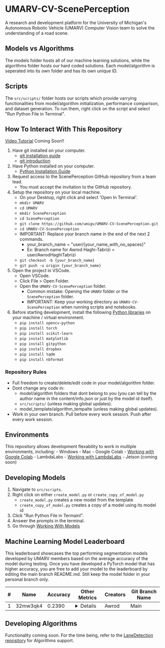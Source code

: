 # UMARV-CV-ScenePerception

A research and development platform for the University of Michigan's Autonomous Robotic Vehicle (UMARV) Computer Vision team to solve the understanding of a road scene.

## Models vs Algorithms

The models folder hosts all of our machine learning solutions, while the algorithms folder hosts our hard coded solutions. Each model/algorithm is seperated into its own folder and has its own unique ID.

## Scripts

The `src/scripts/` folder hosts our scripts which provide varrying functionalities from model/algorithm initialization, performance comparison, and dataset generation. To run them, right click on the script and select "Run Python File in Terminal".

## How To Interact With This Repository

[Video Tutorial](https://youtube.com) Coming Soon!!<!-- TODO Create video and add link -->

1. Have git installed on your computer.
    - [git installation guide](https://git-scm.com/downloads)
    - [git introduction](https://www.w3schools.com/git/git_intro.asp?remote=github)
2. Have Python installed on your computer.
    - [Python Installation Guide](https://wiki.python.org/moin/BeginnersGuide/Download)
3. Request access to the ScenePerception GitHub repository from a team lead.
    - You must accept the invitation to the GitHub repository.
4. Setup the repository on your local machine.
    - On your Desktop, right click and select 'Open In Terminal'.
    - ```mkdir UMARV```
    - ```cd UMARV```
    - ```mkdir ScenePerception```
    - ```cd ScenePerception```
    - ```git clone https://github.com/umigv/UMARV-CV-ScenePerception.git```
    - ```cd UMARV-CV-ScenePerception```
    - IMPORTANT: Replace your branch name in the end of the next 2 commands.
        - your_branch_name = "user/{your_name_with_no_spaces}"
        - Ex: Branch name for Awrod Haghi-Tabrizi = user/AwrodHaghiTabrizi
    - ```git checkout -b {your_branch_name}```
    - ```git push -u origin {your_branch_name}```
5. Open the project in VSCode.
    - Open VSCode.
    - Click File > Open Folder.
    - Open the `UMARV-CV-ScenePerception` folder.
        - Common mistake: Opening the `UMARV` folder or the `ScenePerception` folder.
        - IMPORTANT: Keep your working directory as `UMARV-CV-ScenePerception` when running scripts and notebooks.
6. Before starting development, install the following [Python libraries](https://github.com/umigv/UMARV-CV-ScenePerception/blob/main/docs/requirements.md) on your machine / virtual environment.
    - ```pip install opencv-python```
    - ```pip install torch```
    - ```pip install scikit-learn```
    - ```pip install matplotlib```
    - ```pip install gitpython```
    - ```pip install dropbox```
    - ```pip install tqdm```
    - ```pip install nbformat```

### Repository Rules

- Full freedom to create/delete/edit code in your model/algorithm folder.
- Dont change any code in:
    - model/algorithm folders that dont belong to you (you can tell by the author name in the content/info.json or just by the model id itself).
    - `src/scripts/` (unless making global updates).
    - model_template/algorithm_tempalte (unless making global updates).
- Work in your own branch. Pull before every work session. Push after every work session.

## Environments

This repository allows development flexability to work in multiple environments, including:
    - Windows
    - Mac
    - Google Colab - [Working with Google Colab](https://github.com/umigv/UMARV-CV-ScenePerception/blob/main/docs/working_with_environments.md#google-colab)
    - LambdaLabs - [Working with LambdaLabs](https://github.com/umigv/UMARV-CV-ScenePerception/blob/main/docs/working_with_environments.md#lambdalabs)
    - Jetson (coming soon)

## Developing Models

1. Navigate to `src/scripts`.
2. Right click on either `create_model.py` or `create_copy_of_model.py`
    - `create_model.py` creates a new model from the template
    - `create_copy_of_model.py` creates a copy of a model using its model id
3. Click "Run Python File in Termainl".
4. Answer the prompts in the terminal.
5. Go through [Working With Models](https://github.com/umigv/UMARV-CV-ScenePerception/blob/main/docs/creating_models.md)

## Machine Learning Model Leaderboard

This leaderboard showcases the top performing segmentation models developed by UMARV members based on the average accuracy of the model during testing. Once you have developed a PyTorch model that has higher accuracy, you are free to add your model to the leaderboard by editing the main branch README.md. Still keep the model folder in your personal branch only.

| #   | Name | Accuracy | Other Metrics | Creators | Git Branch Name
| --- | ---- |---- | ---- | ---------- | ---- |
| 1   | 32mw3qk4 | 0.2390 | <details> Mean IoU: 0.1083; Mean Dice Coeffecient: 0.1872 </details> | Awrod | Main |

## Developing Algorithms

Functionality coming soon. For the time being, refer to the [LaneDetection repository](https://github.com/AwrodHaghiTabrizi/UMARV-CV-LaneDetection) for Algorithms support.

<!--

1. Navigate to src/scripts
2. Right click on either "create_new_algorithm.py" or "create_copy_of_algorithm.py"
3. Click "Run Python File in Termainl"
4. Answer the prompts in the terminal
5. Go through [Working With Algorithms](https://github.com/AwrodHaghiTabrizi/UMARV-CV-ScenePerception/blob/users/AHT/docs/creating_algorithms.md)

-->
